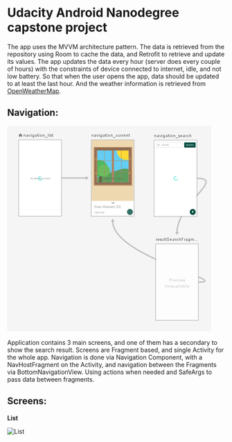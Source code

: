 # Udacity Android Nanodegree capstone project

The app uses the MVVM architecture pattern. The data is retrieved from the repository using Room 
to cache the data, and Retrofit to retrieve and update its values. The app updates the data every 
hour (server does every couple of hours) with the constraints of device connected to internet, idle, 
and not low battery. So that when the user opens the app, data should be updated to at least the 
last hour. And the weather information is retrieved from [OpenWeatherMap](https://openweathermap.org/ "OpenWeatherMap").

## Navigation: ##

![Navigation](https://github.com/Javicompi/WeatherMe/blob/master/Navigation.png?raw=true "Navigation")

Application contains 3 main screens, and one of them has a secondary to show the search result. 
Screens are Fragment based, and single Activity for the whole app. Navigation is done via Navigation 
Component, with a NavHostFragment on the Activity, and navigation between the Fragments via 
BottomNavigationView. Using actions when needed and SafeArgs to pass data between fragments.

## Screens: ##

**List**

![List]( "List")
